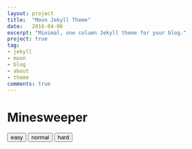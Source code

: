 ```yaml
---
layout: project
title:  "Moon Jekyll Theme"
date:   2016-04-06
excerpt: "Minimal, one column Jekyll theme for your blog."
project: true
tag:
- jekyll 
- moon
- blog
- about
- theme
comments: true
---
```


<html>

<head>
  <meta charset="utf-8" />
  <title>Minesweeper</title>
  <link rel="stylesheet" href="style.css">
</head>

<body>
  <h1>Minesweeper</h1>
  <div id="menuboard">
    <button id="easy">easy</button>
    <button id="normal">normal</button>
    <button id="hard">hard</button>
    <div class="timer three"></div>
    <div class="timer two"></div>
    <div class="timer one"></div>
  </div>
  <div id="gameboard">
    <table id="table">
      <thead>
      </thead>
      <tbody></tbody>
    </table>
    <div id="result"></div>
  </div>
  <script src="./app.js"></script>
</body>

</html>